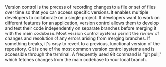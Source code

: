 Version control is the process of recording changes to a file or set of files over time so that you can access specific versions. It enables multiple developers to collaborate on a single project. If developers want to work on different features for an application, version control allows them to develop and test their code independently on separate branches before merging it with the main codebase. Most version control systems permit the review of changes and resolution of any errors arising from merging branches. If something breaks, it's easy to revert to a previous, functional version of the repository. Git is one of the most common version control systems and is accessible through the terminal. A frequently used Git command is "git pull," which fetches changes from the main codebase to your local branch.